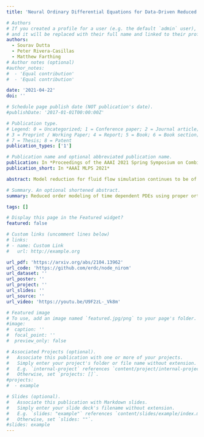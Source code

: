 ```yaml
---
title: 'Neural Ordinary Differential Equations for Data-Driven Reduced Order Modeling of Environmental Hydrodynamics'

# Authors
# If you created a profile for a user (e.g. the default `admin` user), write the username (folder name) here
# and it will be replaced with their full name and linked to their profile.
authors:
  - Sourav Dutta
  - Peter Rivera-Casillas
  - Matthew Farthing
# Author notes (optional)
#author_notes:
#  - 'Equal contribution'
#  - 'Equal contribution'

date: '2021-04-22'
doi: ''

# Schedule page publish date (NOT publication's date).
#publishDate: '2017-01-01T00:00:00Z'

# Publication type.
# Legend: 0 = Uncategorized; 1 = Conference paper; 2 = Journal article;
# 3 = Preprint / Working Paper; 4 = Report; 5 = Book; 6 = Book section;
# 7 = Thesis; 8 = Patent
publication_types: ['1']

# Publication name and optional abbreviated publication name.
publication: In *Proceedings of the AAAI 2021 Spring Symposium on Combining Artificial Intelligence and Machine Learning with Physical Sciences*
publication_short: In *AAAI MLPS 2021*

abstract: Model reduction for fluid flow simulation continues to be of great interest across a number of scientific and engineering fields. Here, we explore the use of Neural Ordinary Differential Equations, a recently introduced family of continuous-depth, differentiable networks (Chen et al. 2018), as a way to propagate latent-space dynamics in reduced order models. We compare their behavior with two classical non-intrusive methods based on proper orthogonal decomposition and radial basis function interpolation as well as dynamic mode decomposition. The test problems we consider include incompressible flow around a cylinder as well as real-world applications of shallow water hydrodynamics in riverine and estuarine systems. Our findings indicate that Neural ODEs provide an elegant framework for stable and accurate evolution of latent-space dynamics with a promising potential of extrapolatory predictions. However, in order to facilitate their widespread adoption for large-scale systems, significant effort needs to be directed at accelerating their training times. This will enable amore comprehensive exploration of the hyperparameter space for building generalizable Neural ODE approximations over a wide range of system dynamics.

# Summary. An optional shortened abstract.
summary: Reduced order modeling of time dependent PDEs using proper orthogonal decomposition and neural ordinary differental equations.

tags: []

# Display this page in the Featured widget?
featured: false

# Custom links (uncomment lines below)
# links:
# - name: Custom Link
#   url: http://example.org

url_pdf: 'https://arxiv.org/abs/2104.13962'
url_code: 'https://github.com/erdc/node_nirom'
url_dataset: ''
url_poster: ''
url_project: ''
url_slides: ''
url_source: ''
url_video: 'https://youtu.be/U9F2zL-_Vk8m'

# Featured image
# To use, add an image named `featured.jpg/png` to your page's folder.
#image:
#  caption: ''
#  focal_point: ''
#  preview_only: false

# Associated Projects (optional).
#   Associate this publication with one or more of your projects.
#   Simply enter your project's folder or file name without extension.
#   E.g. `internal-project` references `content/project/internal-project/index.md`.
#   Otherwise, set `projects: []`.
#projects:
#  - example

# Slides (optional).
#   Associate this publication with Markdown slides.
#   Simply enter your slide deck's filename without extension.
#   E.g. `slides: "example"` references `content/slides/example/index.md`.
#   Otherwise, set `slides: ""`.
#slides: example
---
```

